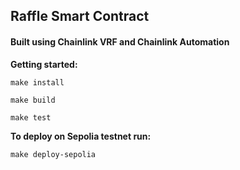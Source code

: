 ## Raffle Smart Contract

#### Built using Chainlink VRF and Chainlink Automation

**Getting started:**

```shell
make install
```

```shell
make build
```

```shell
make test
```

**To deploy on Sepolia testnet run:**

```shell
make deploy-sepolia
```
